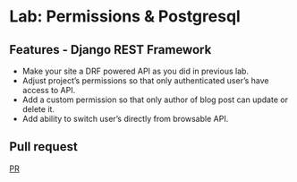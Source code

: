 # Lab: Permissions & Postgresql

## Features - Django REST Framework

+ Make your site a DRF powered API as you did in previous lab.
+ Adjust project’s permissions so that only authenticated user’s have access to API.
+ Add a custom permission so that only author of blog post can update or delete it.
+ Add ability to switch user’s directly from browsable API.
 
 ## Pull request
 [PR]()